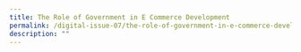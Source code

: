 ```yaml
---
title: The Role of Government in E Commerce Development
permalink: /digital-issue-07/the-role-of-government-in-e-commerce-development/
description: ""
---
```

